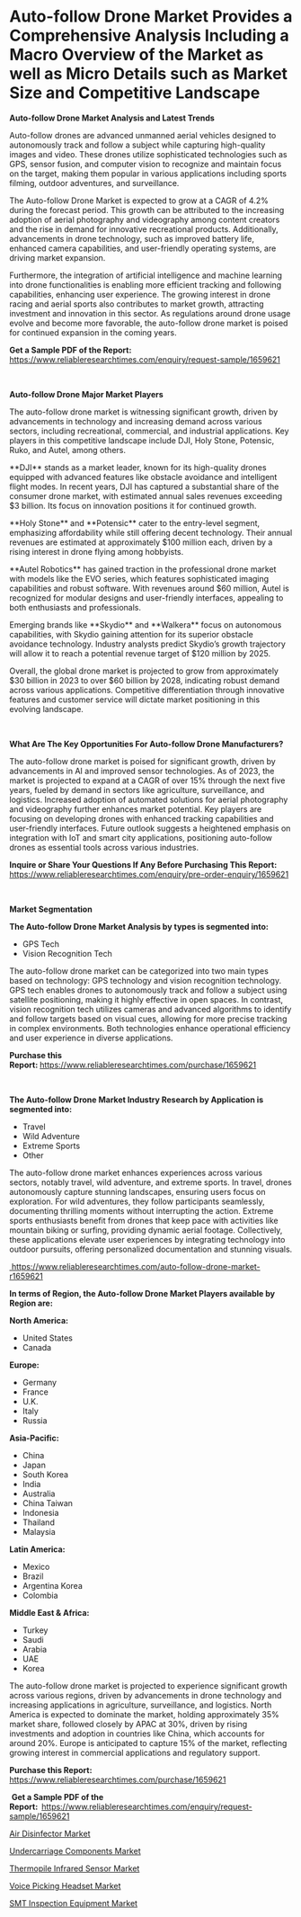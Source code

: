 <p><h1>Auto-follow Drone Market Provides a Comprehensive Analysis Including a Macro Overview of the Market as well as Micro Details such as Market Size and Competitive Landscape</h1></p><p><strong>Auto-follow Drone Market Analysis and Latest Trends</strong></p>
<p><p>Auto-follow drones are advanced unmanned aerial vehicles designed to autonomously track and follow a subject while capturing high-quality images and video. These drones utilize sophisticated technologies such as GPS, sensor fusion, and computer vision to recognize and maintain focus on the target, making them popular in various applications including sports filming, outdoor adventures, and surveillance.</p><p>The Auto-follow Drone Market is expected to grow at a CAGR of 4.2% during the forecast period. This growth can be attributed to the increasing adoption of aerial photography and videography among content creators and the rise in demand for innovative recreational products. Additionally, advancements in drone technology, such as improved battery life, enhanced camera capabilities, and user-friendly operating systems, are driving market expansion. </p><p>Furthermore, the integration of artificial intelligence and machine learning into drone functionalities is enabling more efficient tracking and following capabilities, enhancing user experience. The growing interest in drone racing and aerial sports also contributes to market growth, attracting investment and innovation in this sector. As regulations around drone usage evolve and become more favorable, the auto-follow drone market is poised for continued expansion in the coming years.</p></p>
<p><strong>Get a Sample PDF of the Report:&nbsp;</strong> <a href="https://www.reliableresearchtimes.com/enquiry/request-sample/1659621?utm_campaign=1347&utm_medium=2&utm_source=Github&utm_content=ia&utm_term=28092024&utm_id=auto-follow-drone">https://www.reliableresearchtimes.com/enquiry/request-sample/1659621</a></p>
<p>&nbsp;</p>
<p><strong>Auto-follow Drone Major Market Players</strong></p>
<p><p>The auto-follow drone market is witnessing significant growth, driven by advancements in technology and increasing demand across various sectors, including recreational, commercial, and industrial applications. Key players in this competitive landscape include DJI, Holy Stone, Potensic, Ruko, and Autel, among others.</p><p>**DJI** stands as a market leader, known for its high-quality drones equipped with advanced features like obstacle avoidance and intelligent flight modes. In recent years, DJI has captured a substantial share of the consumer drone market, with estimated annual sales revenues exceeding $3 billion. Its focus on innovation positions it for continued growth.</p><p>**Holy Stone** and **Potensic** cater to the entry-level segment, emphasizing affordability while still offering decent technology. Their annual revenues are estimated at approximately $100 million each, driven by a rising interest in drone flying among hobbyists.</p><p>**Autel Robotics** has gained traction in the professional drone market with models like the EVO series, which features sophisticated imaging capabilities and robust software. With revenues around $60 million, Autel is recognized for modular designs and user-friendly interfaces, appealing to both enthusiasts and professionals.</p><p>Emerging brands like **Skydio** and **Walkera** focus on autonomous capabilities, with Skydio gaining attention for its superior obstacle avoidance technology. Industry analysts predict Skydio’s growth trajectory will allow it to reach a potential revenue target of $120 million by 2025.</p><p>Overall, the global drone market is projected to grow from approximately $30 billion in 2023 to over $60 billion by 2028, indicating robust demand across various applications. Competitive differentiation through innovative features and customer service will dictate market positioning in this evolving landscape.</p></p>
<p>&nbsp;</p>
<p><strong>What Are The Key Opportunities For Auto-follow Drone Manufacturers?</strong></p>
<p><p>The auto-follow drone market is poised for significant growth, driven by advancements in AI and improved sensor technologies. As of 2023, the market is projected to expand at a CAGR of over 15% through the next five years, fueled by demand in sectors like agriculture, surveillance, and logistics. Increased adoption of automated solutions for aerial photography and videography further enhances market potential. Key players are focusing on developing drones with enhanced tracking capabilities and user-friendly interfaces. Future outlook suggests a heightened emphasis on integration with IoT and smart city applications, positioning auto-follow drones as essential tools across various industries.</p></p>
<p><strong>Inquire or Share Your Questions If Any Before Purchasing This Report:</strong> <a href="https://www.reliableresearchtimes.com/enquiry/pre-order-enquiry/1659621?utm_campaign=1347&utm_medium=2&utm_source=Github&utm_content=ia&utm_term=28092024&utm_id=auto-follow-drone">https://www.reliableresearchtimes.com/enquiry/pre-order-enquiry/1659621</a></p>
<p>&nbsp;</p>
<p><strong>Market Segmentation</strong></p>
<p><strong>The Auto-follow Drone Market Analysis by types is segmented into:</strong></p>
<p><ul><li>GPS Tech</li><li>Vision Recognition Tech</li></ul></p>
<p><p>The auto-follow drone market can be categorized into two main types based on technology: GPS technology and vision recognition technology. GPS tech enables drones to autonomously track and follow a subject using satellite positioning, making it highly effective in open spaces. In contrast, vision recognition tech utilizes cameras and advanced algorithms to identify and follow targets based on visual cues, allowing for more precise tracking in complex environments. Both technologies enhance operational efficiency and user experience in diverse applications.</p></p>
<p><strong>Purchase this Report:&nbsp;</strong><a href="https://www.reliableresearchtimes.com/purchase/1659621?utm_campaign=1347&utm_medium=2&utm_source=Github&utm_content=ia&utm_term=28092024&utm_id=auto-follow-drone">https://www.reliableresearchtimes.com/purchase/1659621</a></p>
<p>&nbsp;</p>
<p><strong>The Auto-follow Drone Market Industry Research by Application is segmented into:</strong></p>
<p><ul><li>Travel</li><li>Wild Adventure</li><li>Extreme Sports</li><li>Other</li></ul></p>
<p><p>The auto-follow drone market enhances experiences across various sectors, notably travel, wild adventure, and extreme sports. In travel, drones autonomously capture stunning landscapes, ensuring users focus on exploration. For wild adventures, they follow participants seamlessly, documenting thrilling moments without interrupting the action. Extreme sports enthusiasts benefit from drones that keep pace with activities like mountain biking or surfing, providing dynamic aerial footage. Collectively, these applications elevate user experiences by integrating technology into outdoor pursuits, offering personalized documentation and stunning visuals.</p></p>
<p><a href="https://www.reliableresearchtimes.com/auto-follow-drone-market-r1659621?utm_campaign=1347&utm_medium=2&utm_source=Github&utm_content=ia&utm_term=28092024&utm_id=auto-follow-drone">&nbsp;https://www.reliableresearchtimes.com/auto-follow-drone-market-r1659621</a></p>
<p><strong>In terms of Region, the Auto-follow Drone Market Players available by Region are:</strong></p>
<p>
    <p> <strong> North America: </strong>
        <ul>
            <li>United States</li>
            <li>Canada</li>
        </ul>
        </p> 
    <p> <strong> Europe: </strong>
        <ul>
            <li>Germany</li>
            <li>France</li>
            <li>U.K.</li>
            <li>Italy</li>
            <li>Russia</li>
        </ul>
        </p> 
    <p> <strong> Asia-Pacific: </strong>
        <ul>
            <li>China</li>
            <li>Japan</li>
            <li>South Korea</li>
            <li>India</li>
            <li>Australia</li>
            <li>China Taiwan</li>
            <li>Indonesia</li>
            <li>Thailand</li>
            <li>Malaysia</li>
        </ul>
        </p> 
    <p> <strong> Latin America: </strong>
        <ul>
            <li>Mexico</li>
            <li>Brazil</li>
            <li>Argentina Korea</li>
            <li>Colombia</li>
        </ul>
        </p> 
    <p> <strong> Middle East & Africa: </strong>
        <ul>
            <li>Turkey</li>
            <li>Saudi</li>
            <li>Arabia</li>
            <li>UAE</li>
            <li>Korea</li>
        </ul>
    </p>
    </p>
<p><p>The auto-follow drone market is projected to experience significant growth across various regions, driven by advancements in drone technology and increasing applications in agriculture, surveillance, and logistics. North America is expected to dominate the market, holding approximately 35% market share, followed closely by APAC at 30%, driven by rising investments and adoption in countries like China, which accounts for around 20%. Europe is anticipated to capture 15% of the market, reflecting growing interest in commercial applications and regulatory support.</p></p>
<p><strong>Purchase this Report: </strong><a href="https://www.reliableresearchtimes.com/purchase/1659621?utm_campaign=1347&utm_medium=2&utm_source=Github&utm_content=ia&utm_term=28092024&utm_id=auto-follow-drone">https://www.reliableresearchtimes.com/purchase/1659621</a></p>
<p>&nbsp;<strong>Get a Sample PDF of the Report:&nbsp;&nbsp;</strong><a href="https://www.reliableresearchtimes.com/enquiry/request-sample/1659621?utm_campaign=1347&utm_medium=2&utm_source=Github&utm_content=ia&utm_term=28092024&utm_id=auto-follow-drone">https://www.reliableresearchtimes.com/enquiry/request-sample/1659621</a></p>
<p><strong></strong></p>
<p><p><a href="https://www.linkedin.com/pulse/emerging-opportunities-challenges-global-air-disinfector-b47of?utm_campaign=1347&utm_medium=2&utm_source=Github&utm_content=ia&utm_term=28092024&utm_id=auto-follow-drone">Air Disinfector Market</a></p><p><a href="https://www.linkedin.com/pulse/undercarriage-components-market-share-size-trends-industry-62frf?utm_campaign=1347&utm_medium=2&utm_source=Github&utm_content=ia&utm_term=28092024&utm_id=auto-follow-drone">Undercarriage Components Market</a></p><p><a href="https://issuu.com/reportprime-2/docs/thermopile-infrared-sensor-market-s_1f59c3613483e6?utm_campaign=1347&utm_medium=2&utm_source=Github&utm_content=ia&utm_term=28092024&utm_id=auto-follow-drone">Thermopile Infrared Sensor Market</a></p><p><a href="https://issuu.com/reportprime-2/docs/voice-picking-headset-market-size-2_977dbb9cdcb5e5?utm_campaign=1347&utm_medium=2&utm_source=Github&utm_content=ia&utm_term=28092024&utm_id=auto-follow-drone">Voice Picking Headset Market</a></p><p><a href="https://www.linkedin.com/pulse/how-smt-inspection-equipment-market-evolved-key-trends-regional-fnf2f?utm_campaign=1347&utm_medium=2&utm_source=Github&utm_content=ia&utm_term=28092024&utm_id=auto-follow-drone">SMT Inspection Equipment Market</a></p></p>